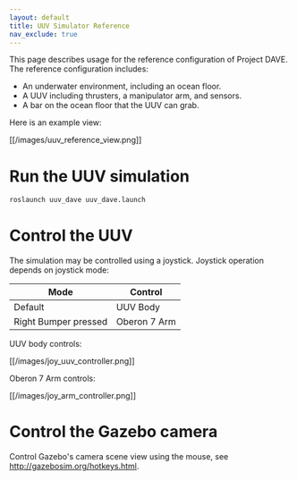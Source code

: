 ```yaml
---
layout: default
title: UUV Simulator Reference
nav_exclude: true
---
```


This page describes usage for the reference configuration of Project DAVE.  The reference configuration includes:

* An underwater environment, including an ocean floor.
* A UUV including thrusters, a manipulator arm, and sensors.
* A bar on the ocean floor that the UUV can grab.

Here is an example view:

[[/images/uuv_reference_view.png]]

# Run the UUV simulation

```bash
roslaunch uuv_dave uuv_dave.launch
```
# Control the UUV
The simulation may be controlled using a joystick.  Joystick operation depends on joystick mode:

Mode | Control
--- | ---
Default | UUV Body
Right Bumper pressed | Oberon 7 Arm

UUV body controls:

[[/images/joy_uuv_controller.png]]

Oberon 7 Arm controls:

[[/images/joy_arm_controller.png]]

# Control the Gazebo camera
Control Gazebo's camera scene view using the mouse, see http://gazebosim.org/hotkeys.html.